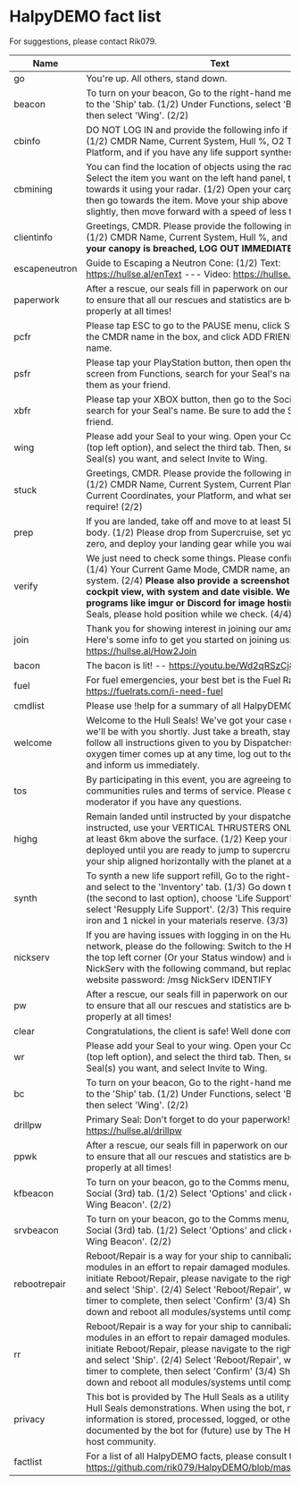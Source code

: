 # HalpyDEMO fact list

For suggestions, please contact Rik079.

| Name          | Text                                                                                                                                                                                                                                                                                                                                                                        |           
|---------------|-----------------------------------------------------------------------------------------------------------------------------------------------------------------------------------------------------------------------------------------------------------------------------------------------------------------------------------------------------------------------------|
| go            | You're up. All others, stand down.                                                                                                                                                                                                                                                                                                                                          |
| beacon        | To turn on your beacon, Go to the right-hand menu, and select to the 'Ship' tab. (1/2) Under Functions, select 'Beacon', and then select 'Wing'. (2/2)                                                                                                                                                                                                                      |
| cbinfo        | DO NOT LOG IN and provide the following info if you know it: (1/2)  CMDR Name, Current System, Hull %, O2 Time Left, Platform, and if you have any life support synthesis. (2/2)                                                                                                                                                                                            |
| cbmining      | You can find the location of objects using the radar module. Select the item you want on the left hand panel, then go towards it using your radar. (1/2) Open your cargo scoop, and then go towards the item. Move your ship above the item slightly, then move forward with a speed of less then 40. (2/2)                                                                 |
| clientinfo    | Greetings, CMDR. Please provide the following information: (1/2) CMDR Name, Current System, Hull %, and Platform. **If your canopy is breached, LOG OUT IMMEDIATELY.** (2/2)                                                                                                                                                                                                |
| escapeneutron | Guide to Escaping a Neutron Cone: (1/2) Text: https://hullse.al/enText --- Video: https://hullse.al/enVid (2/2)                                                                                                                                                                                                                                                             |
| paperwork     | After a rescue, our seals fill in paperwork on our online system, to ensure that all our rescues and statistics are being tracked properly at all times!                                                                                                                                                                                                                    |
| pcfr          | Please tap ESC to go to the PAUSE menu, click SOCIAL, enter the CMDR name in the box, and click ADD FRIEND on their name.                                                                                                                                                                                                                                                   |
| psfr          | Please tap your PlayStation button, then open the Friends screen from Functions, search for your Seal's name, and add them as your friend.                                                                                                                                                                                                                                  |
| xbfr          | Please tap your XBOX button, then go to the Social tab and search for your Seal's name. Be sure to add the Seal(s) as your friend.                                                                                                                                                                                                                                          |
| wing          | Please add your Seal to your wing. Open your Comms Panel (top left option), and select the third tab. Then, select the Seal(s) you want, and select Invite to Wing.                                                                                                                                                                                                         |
| stuck         | Greetings, CMDR. Please provide the following information: (1/2) CMDR Name, Current System, Current Planet/Moon, Your Current Coordinates, your Platform, and what services you require! (2/2)                                                                                                                                                                              |
| prep          | If you are landed, take off and move to at least 5Ls from any body. (1/2) Please drop from Supercruise, set your throttle to zero, and deploy your landing gear while you wait. (2/2)                                                                                                                                                                                       |
| verify        | We just need to check some things. Please confirm for us: (1/4) Your Current Game Mode, CMDR name, and current system. (2/4)  **Please also provide a screenshot of your cockpit view, with system and date visible. We encourage programs like imgur or Discord for image hosting. (3/4)** Seals, please hold position while we check. (4/4)                               |
| join          | Thank you for showing interest in joining our amazing group! Here's some info to get you started on joining us: https://hullse.al/How2Join                                                                                                                                                                                                                                  |
| bacon         | The bacon is lit! -- https://youtu.be/Wd2qRSzCj84                                                                                                                                                                                                                                                                                                                           |
| fuel          | For fuel emergencies, your best bet is the Fuel Rats: https://fuelrats.com/i-need-fuel                                                                                                                                                                                                                                                                                      |
| cmdlist       | Please use !help for a summary of all HalpyDEMO commands.                                                                                                                                                                                                                                                                                                                   |
| welcome       | Welcome to the Hull Seals! We've got your case details and we'll be with you shortly.  Just take a breath, stay calm, and follow all instructions given to you by Dispatchers. If a blue oxygen timer comes up at any time, log out to the main menu and inform us immediately.                                                                                             |
| tos           | By participating in this event, you are agreeing to the host communities rules and terms of service. Please contact a moderator if you have any questions.                                                                                                                                                                                                                  |
| highg         | Remain landed until instructed by your dispatcher. When instructed, use your VERTICAL THRUSTERS ONLY to rise up to at least 6km above the surface. (1/2) Keep your landing gear deployed until you are ready to jump to supercruise, and keep your ship aligned horizontally with the planet at all times.  (2/2)                                                           |
| synth         | To synth a new life support refill, Go to the right-hand menu, and select to the 'Inventory' tab. (1/3) Go down to 'Synthesis' (the second to last option), choose 'Life Support', and then select 'Resupply Life Support'. (2/3) This requires you have 2 iron and 1 nickel in your materials reserve. (3/3)                                                               |
| nickserv      | If you are having issues with logging in on the Hull Seals IRC network, please do the following: Switch to the HullSeals tab in the top left corner (Or your Status window) and identify with NickServ with the following command, but replace <password> with your website password: /msg NickServ IDENTIFY <password>                                                     |
| pw            | After a rescue, our seals fill in paperwork on our online system, to ensure that all our rescues and statistics are being tracked properly at all times!                                                                                                                                                                                                                    |
| clear         | Congratulations, the client is safe! Well done commander!                                                                                                                                                                                                                                                                                                                   |
| wr            | Please add your Seal to your wing. Open your Comms Panel (top left option), and select the third tab. Then, select the Seal(s) you want, and select Invite to Wing.                                                                                                                                                                                                         |
| bc            | To turn on your beacon, Go to the right-hand menu, and select to the 'Ship' tab. (1/2) Under Functions, select 'Beacon', and then select 'Wing'. (2/2)                                                                                                                                                                                                                      |
| drillpw       | Primary Seal: Don't forget to do your paperwork! https://hullse.al/drillpw                                                                                                                                                                                                                                                                                                  |
| ppwk          | After a rescue, our seals fill in paperwork on our online system, to ensure that all our rescues and statistics are being tracked properly at all times!                                                                                                                                                                                                                    |
| kfbeacon      | To turn on your beacon, go to the Comms menu, and select the Social (3rd) tab. (1/2) Select 'Options' and click on 'Enable Wing Beacon'. (2/2)                                                                                                                                                                                                                              |
| srvbeacon     | To turn on your beacon, go to the Comms menu, and select the Social (3rd) tab. (1/2) Select 'Options' and click on 'Enable Wing Beacon'. (2/2)                                                                                                                                                                                                                              |
| rebootrepair  | Reboot/Repair is a way for your ship to cannibalize working modules in an effort to repair damaged modules. (1/4) To initiate Reboot/Repair, please navigate to the right-hand menu, and select 'Ship'. (2/4) Select 'Reboot/Repair', wait for the timer to complete, then select 'Confirm' (3/4) Ship will power down and reboot all modules/systems until complete. (4/4) |
| rr            | Reboot/Repair is a way for your ship to cannibalize working modules in an effort to repair damaged modules. (1/4) To initiate Reboot/Repair, please navigate to the right-hand menu, and select 'Ship'. (2/4) Select 'Reboot/Repair', wait for the timer to complete, then select 'Confirm' (3/4) Ship will power down and reboot all modules/systems until complete. (4/4) |
| privacy       | This bot is provided by The Hull Seals as a utility tool for use in Hull Seals demonstrations. When using the bot, no personal information is stored, processed, logged, or otherwise documented by the bot for (future) use by The Hull Seals or the host community.                                                                                                       |
| factlist      | For a list of all HalpyDEMO facts, please consult this page https://github.com/rik079/HalpyDEMO/blob/master/fact_list.md                                                                                                                                                                                                                                                    |